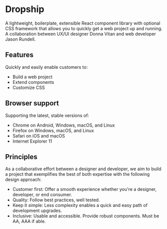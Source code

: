 # Dropship

A lightweight, boilerplate, extensible React component library with optional CSS
framework that allows you to quickly get a web project up and running. A
collaboration between UX/UI designer Donna Vitan and web developer Jason
Rundell.

## Features

Quickly and easily enable customers to:

- Build a web project
- Extend components
- Customize CSS

## Browser support

Supporting the latest, stable versions of:

- Chrome on Android, Windows, macOS, and Linux
- Firefox on Windows, macOS, and Linux
- Safari on iOS and macOS
- Internet Explorer 11

## Principles

As a collaborative effort between a designer and developer, we aim to build a
project that exemplifies the best of both expertise with the following design
approach:

- Customer first: Offer a smooth experience whether you're a designer,
  developer, or end consumer.
- Quality: Follow best practices, well tested.
- Keep it simple: Less complexity enables a quick and easy path of development
  upgrades.
- Inclusive: Usable and accessible. Provide robust components. Must be AA, AAA
  if able.
